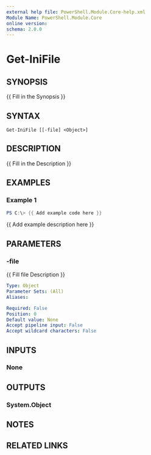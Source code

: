 ```yaml
---
external help file: PowerShell.Module.Core-help.xml
Module Name: PowerShell.Module.Core
online version:
schema: 2.0.0
---
```


# Get-IniFile

## SYNOPSIS
{{ Fill in the Synopsis }}

## SYNTAX

```
Get-IniFile [[-file] <Object>]
```

## DESCRIPTION
{{ Fill in the Description }}

## EXAMPLES

### Example 1
```powershell
PS C:\> {{ Add example code here }}
```

{{ Add example description here }}

## PARAMETERS

### -file
{{ Fill file Description }}

```yaml
Type: Object
Parameter Sets: (All)
Aliases:

Required: False
Position: 0
Default value: None
Accept pipeline input: False
Accept wildcard characters: False
```

## INPUTS

### None

## OUTPUTS

### System.Object
## NOTES

## RELATED LINKS
